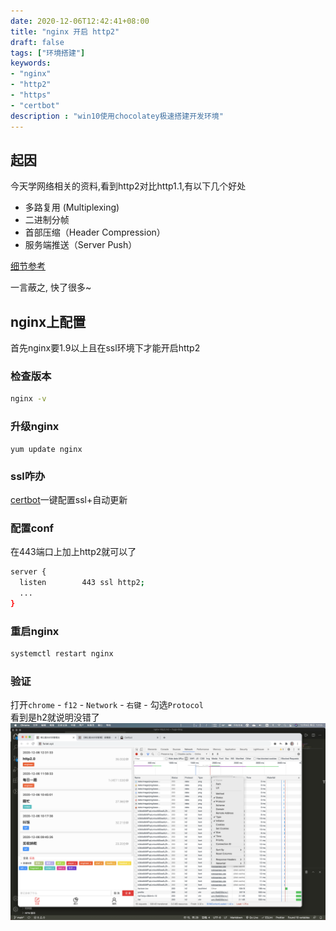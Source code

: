 ```yaml
---
date: 2020-12-06T12:42:41+08:00
title: "nginx 开启 http2"
draft: false
tags: ["环境搭建"]
keywords:
- "nginx"
- "http2"
- "https"
- "certbot"
description : "win10使用chocolatey极速搭建开发环境"
---
```


## 起因
今天学网络相关的资料,看到http2对比http1.1,有以下几个好处
- 多路复用 (Multiplexing)
- 二进制分帧
- 首部压缩（Header Compression）
- 服务端推送（Server Push）

[细节参考](https://www.zhihu.com/question/34074946)  

一言蔽之, 快了很多~

## nginx上配置
首先nginx要1.9以上且在ssl环境下才能开启http2
### 检查版本
```bash
nginx -v
```
### 升级nginx
```
yum update nginx
```

### ssl咋办
[certbot](https://certbot.eff.org/)一键配置ssl+自动更新

### 配置conf
在443端口上加上http2就可以了
```bash
server {
  listen        443 ssl http2;
  ...
}
```

### 重启nginx
```bash
systemctl restart nginx
```

### 验证
打开`chrome` - `f12` - `Network` - `右键` - 勾选`Protocol`  
看到是h2就说明没错了
![验证](./check.png)
